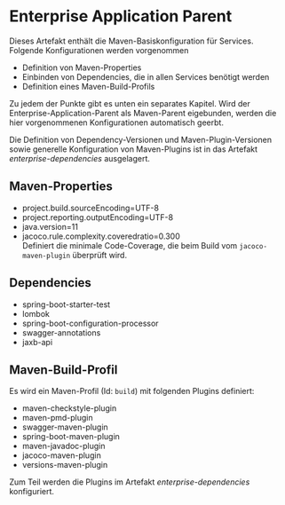 # Enterprise Application Parent

Dieses Artefakt enthält die Maven-Basiskonfiguration für Services. Folgende Konfigurationen werden vorgenommen
- Definition von Maven-Properties
- Einbinden von Dependencies, die in allen Services benötigt werden
- Definition eines Maven-Build-Profils

Zu jedem der Punkte gibt es unten ein separates Kapitel. Wird der Enterprise-Application-Parent als Maven-Parent eigebunden, werden die hier vorgenommenen Konfigurationen automatisch geerbt.

Die Definition von Dependency-Versionen und Maven-Plugin-Versionen sowie generelle Konfiguration von Maven-Plugins ist in das Artefakt _enterprise-dependencies_ ausgelagert.

## Maven-Properties
- project.build.sourceEncoding=UTF-8
- project.reporting.outputEncoding=UTF-8
- java.version=11
- jacoco.rule.complexity.coveredratio=0.300
  <br> Definiert die minimale Code-Coverage, die beim Build vom `jacoco-maven-plugin` überprüft wird.

## Dependencies
- spring-boot-starter-test
- lombok
- spring-boot-configuration-processor
- swagger-annotations
- jaxb-api

## Maven-Build-Profil
Es wird ein Maven-Profil (Id: `build`) mit folgenden Plugins definiert:
- maven-checkstyle-plugin
- maven-pmd-plugin
- swagger-maven-plugin
- spring-boot-maven-plugin
- maven-javadoc-plugin
- jacoco-maven-plugin
- versions-maven-plugin

Zum Teil werden die Plugins im Artefakt _enterprise-dependencies_ konfiguriert.

